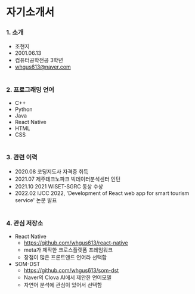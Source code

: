 # 자기소개서   
   
### 1. 소개
- 조현지
- 2001.06.13
- 컴퓨터공학전공 3학년
- whgus613@naver.com
# 
   
### 2. 프로그래밍 언어
- C++
- Python
- Java
- React Native
- HTML
- CSS
# 
   

### 3. 관련 이력
- 2020.08 코딩지도사 자격증 취득
- 2021.07 제주테크노파크 빅데이터분석센터 인턴
- 2021.10 2021 WISET-SGRC 동상 수상  
- 2022.02 IJCC 2022, 'Development of React web app for smart tourism service' 논문 발표
# 

### 4. 관심 저장소
- React Native
  - https://github.com/whgus613/react-native
  - meta가 제작한 크로스플랫폼 프레임워크
  - 장점이 많은 프론트앤드 언어라 선택함
- SOM-DST
  - https://github.com/whgus613/som-dst
  - Naver의 Clova AI에서 제안한 언어모델
  - 자연어 분석에 관심이 있어서 선택함
#
